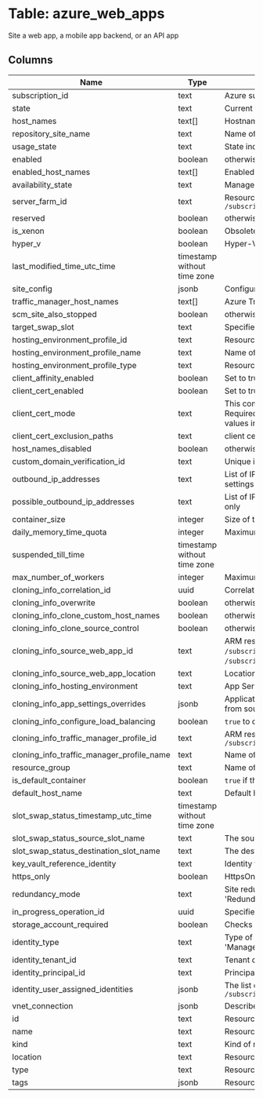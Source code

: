 
# Table: azure_web_apps
Site a web app, a mobile app backend, or an API app
## Columns
| Name        | Type           | Description  |
| ------------- | ------------- | -----  |
|subscription_id|text|Azure subscription id|
|state|text|Current state of the app|
|host_names|text[]|Hostnames associated with the app|
|repository_site_name|text|Name of the repository site|
|usage_state|text|State indicating whether the app has exceeded its quota usage Read-only Possible values include: 'UsageStateNormal', 'UsageStateExceeded'|
|enabled|boolean|otherwise, <code>false</code> Setting this value to false disables the app (takes the app offline)|
|enabled_host_names|text[]|Enabled hostnames for the appHostnames need to be assigned (see HostNames) AND enabled Otherwise, the app is not served on those hostnames|
|availability_state|text|Management information availability state for the app Possible values include: 'Normal', 'Limited', 'DisasterRecoveryMode'|
|server_farm_id|text|Resource ID of the associated App Service plan, formatted as: `/subscriptions/{subscriptionID}/resourceGroups/{groupName}/providers/MicrosoftWeb/serverfarms/{appServicePlanName}`|
|reserved|boolean|otherwise, <code>false</code>|
|is_xenon|boolean|Obsolete: Hyper-V sandbox|
|hyper_v|boolean|Hyper-V sandbox|
|last_modified_time_utc_time|timestamp without time zone||
|site_config|jsonb|Configuration of the app|
|traffic_manager_host_names|text[]|Azure Traffic Manager hostnames associated with the app Read-only|
|scm_site_also_stopped|boolean|otherwise, <code>false</code> The default is <code>false</code>|
|target_swap_slot|text|Specifies which deployment slot this app will swap into Read-only|
|hosting_environment_profile_id|text|Resource ID of the App Service Environment|
|hosting_environment_profile_name|text|Name of the App Service Environment|
|hosting_environment_profile_type|text|Resource type of the App Service Environment|
|client_affinity_enabled|boolean|Set to true to enable client affinity.|
|client_cert_enabled|boolean|Set to true to enable client certificate authentication (TLS mutual authentication).|
|client_cert_mode|text|This composes with ClientCertEnabled setting - ClientCertEnabled: false means ClientCert is ignored - ClientCertEnabled: true and ClientCertMode: Required means ClientCert is required - ClientCertEnabled: true and ClientCertMode: Optional means ClientCert is optional or accepted Possible values include: 'Required', 'Optional', 'OptionalInteractiveUser'|
|client_cert_exclusion_paths|text|client certificate authentication comma-separated exclusion paths|
|host_names_disabled|boolean|otherwise, <code>false</code>  If <code>true</code>, the app is only accessible via API management process|
|custom_domain_verification_id|text|Unique identifier that verifies the custom domains assigned to the app Customer will add this id to a txt record for verification|
|outbound_ip_addresses|text|List of IP addresses that the app uses for outbound connections (eg database access) Includes VIPs from tenants that site can be hosted with current settings Read-only|
|possible_outbound_ip_addresses|text|List of IP addresses that the app uses for outbound connections (eg database access) Includes VIPs from all tenants except dataComponent Read-only|
|container_size|integer|Size of the function container|
|daily_memory_time_quota|integer|Maximum allowed daily memory-time quota (applicable on dynamic apps only)|
|suspended_till_time|timestamp without time zone||
|max_number_of_workers|integer|Maximum number of workers This only applies to Functions container|
|cloning_info_correlation_id|uuid|Correlation ID of cloning operation This ID ties multiple cloning operations together to use the same snapshot|
|cloning_info_overwrite|boolean|otherwise, <code>false</code>|
|cloning_info_clone_custom_host_names|boolean|otherwise, <code>false</code>|
|cloning_info_clone_source_control|boolean|otherwise, <code>false</code>|
|cloning_info_source_web_app_id|text|ARM resource ID of the source app App resource ID is of the form `/subscriptions/{subId}/resourceGroups/{resourceGroupName}/providers/MicrosoftWeb/sites/{siteName}` for production slots and `/subscriptions/{subId}/resourceGroups/{resourceGroupName}/providers/MicrosoftWeb/sites/{siteName}/slots/{slotName}` for other slots|
|cloning_info_source_web_app_location|text|Location of source app ex: West US or North Europe|
|cloning_info_hosting_environment|text|App Service Environment|
|cloning_info_app_settings_overrides|jsonb|Application setting overrides for cloned app If specified, these settings override the settings cloned from source app Otherwise, application settings from source app are retained|
|cloning_info_configure_load_balancing|boolean|<code>true</code> to configure load balancing for source and destination app|
|cloning_info_traffic_manager_profile_id|text|ARM resource ID of the Traffic Manager profile to use, if it exists Traffic Manager resource ID is of the form `/subscriptions/{subId}/resourceGroups/{resourceGroupName}/providers/MicrosoftNetwork/trafficManagerProfiles/{profileName}`|
|cloning_info_traffic_manager_profile_name|text|Name of Traffic Manager profile to create This is only needed if Traffic Manager profile does not already exist|
|resource_group|text|Name of the resource group the app belongs to Read-only|
|is_default_container|boolean|<code>true</code> if the app is a default container; otherwise, <code>false</code>|
|default_host_name|text|Default hostname of the app Read-only|
|slot_swap_status_timestamp_utc_time|timestamp without time zone||
|slot_swap_status_source_slot_name|text|The source slot of the last swap operation|
|slot_swap_status_destination_slot_name|text|The destination slot of the last swap operation|
|key_vault_reference_identity|text|Identity to use for Key Vault Reference authentication|
|https_only|boolean|HttpsOnly: configures a web site to accept only https requests Issues redirect for http requests|
|redundancy_mode|text|Site redundancy mode Possible values include: 'RedundancyModeNone', 'RedundancyModeManual', 'RedundancyModeFailover', 'RedundancyModeActiveActive', 'RedundancyModeGeoRedundant'|
|in_progress_operation_id|uuid|Specifies an operation id if this site has a pending operation|
|storage_account_required|boolean|Checks if Customer provided storage account is required|
|identity_type|text|Type of managed service identity Possible values include: 'ManagedServiceIdentityTypeSystemAssigned', 'ManagedServiceIdentityTypeUserAssigned', 'ManagedServiceIdentityTypeSystemAssignedUserAssigned', 'ManagedServiceIdentityTypeNone'|
|identity_tenant_id|text|Tenant of managed service identity|
|identity_principal_id|text|Principal Id of managed service identity|
|identity_user_assigned_identities|jsonb|The list of user assigned identities associated with the resource The user identity dictionary key references will be ARM resource ids in the form: `/subscriptions/{subscriptionId}/resourceGroups/{resourceGroupName}/providers/MicrosoftManagedIdentity/userAssignedIdentities/{identityName}`|
|vnet_connection|jsonb|Describes the virtual network connection for the web app.|
|id|text|Resource Id|
|name|text|Resource Name|
|kind|text|Kind of resource|
|location|text|Resource Location|
|type|text|Resource type|
|tags|jsonb|Resource tags|
